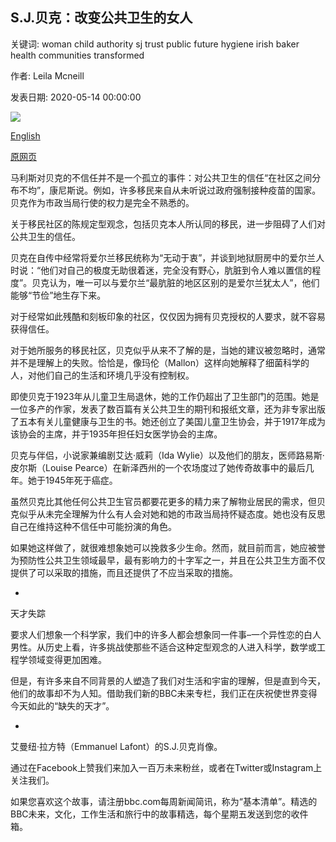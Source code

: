 ## S.J.贝克：改变公共卫生的女人

关键词: woman child authority sj trust public future hygiene irish baker health communities transformed

作者: Leila Mcneill

发表日期: 2020-05-14 00:00:00

![](https://ichef.bbci.co.uk/wwfeatures/live/624_351/images/live/p0/8d/5q/p08d5qfv.jpg)

[English](S.J.%20Baker%3A%20The%20woman%20who%20transformed%20public%20health.md)

[原网页](https://www.bbc.com/future/article/20200514-sj-baker-the-new-york-woman-who-transformed-public-health)

马利斯对贝克的不信任并不是一个孤立的事件：对公共卫生的信任“在社区之间分布不均”，康尼斯说。例如，许多移民来自从未听说过政府强制接种疫苗的国家。贝克作为市政当局行使的权力是完全不熟悉的。

关于移民社区的陈规定型观念，包括贝克本人所认同的移民，进一步阻碍了人们对公共卫生的信任。

贝克在自传中经常将爱尔兰移民统称为“无动于衷”，并谈到地狱厨房中的爱尔兰人时说：“他们对自己的极度无助很着迷，完全没有野心，肮脏到令人难以置信的程度”。贝克认为，唯一可以与爱尔兰“最肮脏的地区区别的是爱尔兰犹太人”，他们能够“节俭”地生存下来。

对于经常如此残酷和刻板印象的社区，仅仅因为拥有贝克授权的人要求，就不容易获得信任。

对于她所服务的移民社区，贝克似乎从来不了解的是，当她的建议被忽略时，通常并不是理解上的失败。恰恰是，像玛伦（Mallon）这样向她解释了细菌科学的人，对他们自己的生活和环境几乎没有控制权。

即使贝克于1923年从儿童卫生局退休，她的工作仍超出了卫生部门的范围。她是一位多产的作家，发表了数百篇有关公共卫生的期刊和报纸文章，还为非专家出版了五本有关儿童健康与卫生的书。她还创立了美国儿童卫生协会，并于1917年成为该协会的主席，并于1935年担任妇女医学协会的主席。

贝克与伴侣，小说家兼编剧艾达·威莉（Ida Wylie）以及他们的朋友，医师路易斯·皮尔斯（Louise Pearce）在新泽西州的一个农场度过了她传奇故事中的最后几年。她于1945年死于癌症。

虽然贝克比其他任何公共卫生官员都要花更多的精力来了解物业居民的需求，但贝克似乎从未完全理解为什么有人会对她和她的市政当局持怀疑态度。她也没有反思自己在维持这种不信任中可能扮演的角色。

如果她这样做了，就很难想象她可以挽救多少生命。然而，就目前而言，她应被誉为预防性公共卫生领域最早，最有影响力的十字军之一，并且在公共卫生方面不仅提供了可以采取的措施，而且还提供了不应当采取的措施。

-

天才失踪

要求人们想象一个科学家，我们中的许多人都会想象同一件事–一个异性恋的白人男性。从历史上看，许多挑战使那些不适合这种定型观念的人进入科学，数学或工程学领域变得更加困难。

但是，有许多来自不同背景的人塑造了我们对生活和宇宙的理解，但是直到今天，他们的故事却不为人知。借助我们新的BBC未来专栏，我们正在庆祝使世界变得今天如此的“缺失的天才”。

-

艾曼纽·拉方特（Emmanuel Lafont）的S.J.贝克肖像。

通过在Facebook上赞我们来加入一百万未来粉丝，或者在Twitter或Instagram上关注我们。

如果您喜欢这个故事，请注册bbc.com每周新闻简讯，称为“基本清单”。精选的BBC未来，文化，工作生活和旅行中的故事精选，每个星期五发送到您的收件箱。